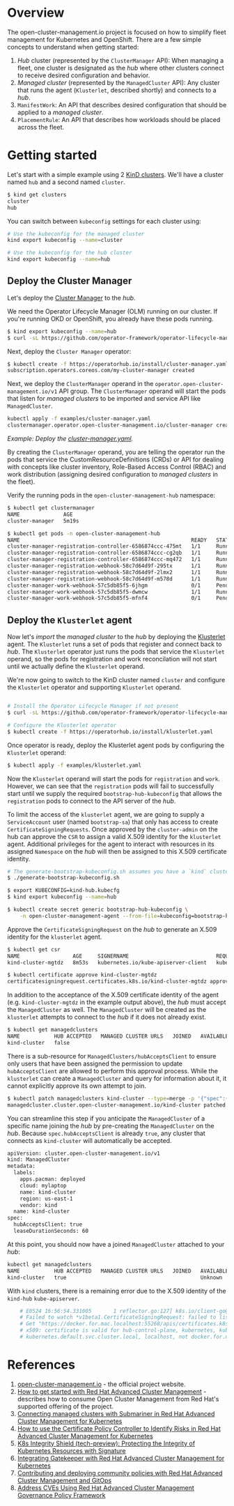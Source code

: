 
# Overview

The open-cluster-management.io project is focused on how to simplify fleet management for Kubernetes and OpenShift. There are a few simple concepts to understand when getting started:

1. _Hub_ cluster (represented by the `ClusterManager` API): When managing a fleet, one cluster is designated as the _hub_ where other clusters connect to receive desired configuration and behavior.
2. _Managed cluster_ (represented by the `ManagedCluster` API): Any cluster that runs the agent (`Klusterlet`, described shortly) and connects to a _hub_.
3. `ManifestWork`: An API that describes desired configuration that should be applied to a _managed cluster_.
4. `PlacementRule`: An API that describes how workloads should be placed across the fleet.

# Getting started

Let's start with a simple example using 2 [KinD clusters](https://kind.sigs.k8s.io/). We'll have a cluster named `hub` and a second named `cluster`.

```bash
$ kind get clusters
cluster
hub
```

You can switch between `kubeconfig` settings for each cluster using:

```bash
# Use the kubeconfig for the managed cluster
kind export kubeconfig --name=cluster

# Use the kubeconfig for the hub cluster
kind export kubeconfig --name=hub
```

## Deploy the Cluster Manager

Let's deploy the [Cluster Manager](https://operatorhub.io/operator/cluster-manager) to the _hub_.

We need the Operator Lifecycle Manager (OLM) running on our cluster. If you're running OKD or OpenShift, you already have these pods running.
```bash
$ kind export kubeconfig --name=hub
$ curl -sL https://github.com/operator-framework/operator-lifecycle-manager/releases/download/v0.18.1/install.sh | bash -s v0.18.1
```

Next, deploy the `Cluster Manager` operator:

```bash
$ kubectl create -f https://operatorhub.io/install/cluster-manager.yaml
subscription.operators.coreos.com/my-cluster-manager created
```
Next, we deploy the `ClusterManager` operand in the `operator.open-cluster-management.io/v1` API group. The `ClusterManager` operand will start the pods that listen for _managed clusters_ to be imported and service API like `ManagedCluster`.

```bash
kubectl apply -f examples/cluster-manager.yaml
clustermanager.operator.open-cluster-management.io/cluster-manager created
```
_Example: Deploy the [cluster-manager.yaml](examples/cluster-manager.yaml)._

By creating the `ClusterManager` operand, you are telling the operator run the pods that service the CustomResourceDefinitions (CRDs) or API for dealing with concepts like cluster inventory, Role-Based Access Control (RBAC) and work distribution (assigning desired configuration to _managed clusters_ in the fleet).

Verify the running pods in the `open-cluster-management-hub` namespace:

```bash
$ kubectl get clustermanager
NAME              AGE
cluster-manager   5m19s

$ kubectl get pods -n open-cluster-management-hub
NAME                                                       READY   STATUS    RESTARTS   AGE
cluster-manager-registration-controller-6586874ccc-475mt   1/1     Running   1          4m25s
cluster-manager-registration-controller-6586874ccc-cg2qb   1/1     Running   2          4m25s
cluster-manager-registration-controller-6586874ccc-mq472   1/1     Running   1          4m25s
cluster-manager-registration-webhook-58c7d64d9f-295tx      1/1     Running   2          4m25s
cluster-manager-registration-webhook-58c7d64d9f-2lmx2      1/1     Running   1          4m25s
cluster-manager-registration-webhook-58c7d64d9f-m578d      1/1     Running   1          4m25s
cluster-manager-work-webhook-57c5db85f5-6jhgm              0/1     Pending   0          4m25s
cluster-manager-work-webhook-57c5db85f5-dwmcw              1/1     Running   1          4m25s
cluster-manager-work-webhook-57c5db85f5-mfnf4              0/1     Pending   0          4m25s
```

## Deploy the `Klusterlet` agent

Now let's *import* the _managed cluster_ to the _hub_ by deploying the [Klusterlet](https://operatorhub.io/operator/klusterlet) agent. The `Klusterlet` runs a set of pods that register and connect back to _hub_. The `Klusterlet` operator just runs the pods that service the `Klusterlet` operand, so the pods for registration and work reconcilation will not start until we actually define the `Klusterlet` operand.

We're now going to switch to the KinD cluster named `cluster` and configure the `Klusterlet` operator and supporting `Klusterlet` operand.

```bash

# Install the Operator Lifecycle Manager if not present
$ curl -sL https://github.com/operator-framework/operator-lifecycle-manager/releases/download/v0.18.1/install.sh | bash -s v0.18.1

# Configure the Klusterlet operator
$ kubectl create -f https://operatorhub.io/install/klusterlet.yaml
```

Once operator is ready, deploy the Klusterlet agent pods by configuring the `Klusterlet` operand:

```bash
$ kubectl apply -f examples/klusterlet.yaml
```

Now the `Klusterlet` operand will start the pods for `registration` and `work`. However, we can see that the `registration` pods will fail to successfully start until we supply the required `bootstrap-hub-kubeconfig` that allows the `registration` pods to connect to the API server of the _hub_.

To limit the access of the `klusterlet` agent, we are going to supply a `ServiceAccount` user (named `bootstrap-sa`) that only has access to create `CertificateSigningRequests`. Once approved by the `cluster-admin` on the hub can approve the `CSR` to assign a valid X.509 identity for the `klusterlet` agent. Additional privileges for the agent to interact with resources in its assigned `Namespace` on the _hub_ will then be assigned to this X.509 certificate identity.

```bash
# The generate-bootstrap-kubeconfig.sh assumes you have a `kind` cluster named `kind-hub`
$ ./generate-bootstrap-kubeconfig.sh

$ export KUBECONFIG=kind-hub.kubecfg
$ kind export kubeconfig --name=hub

$ kubectl create secret generic bootstrap-hub-kubeconfig \
    -n open-cluster-management-agent --from-file=kubeconfig=bootstrap-hub.kubeconfig
```

Approve the `CertificateSigningRequest` on the _hub_ to generate an X.509 identity for the `klusterlet` agent.

```bash
$ kubectl get csr
NAME                 AGE     SIGNERNAME                            REQUESTOR          CONDITION
kind-cluster-mgtdz   8m53s   kubernetes.io/kube-apiserver-client   kubernetes-admin   Pending

$ kubectl certificate approve kind-cluster-mgtdz
certificatesigningrequest.certificates.k8s.io/kind-cluster-mgtdz approved
```

In addition to the acceptance of the X.509 certificate identity of the agent (e.g. `kind-cluster-mgtdz` in the example output above), the _hub_ must accept the `ManagedCluster` as well. The `ManagedCluster` will be created as the `klusterlet` attempts to connect to the _hub_ if it does not already exist.

```bash
$ kubectl get managedclusters
NAME           HUB ACCEPTED   MANAGED CLUSTER URLS   JOINED   AVAILABLE   AGE
kind-cluster   false                                                      21m
```

There is a sub-resource for `ManagedClusters/hubAcceptsClient` to ensure only users that have been assigned the permission to update `hubAcceptsClient` are allowed to perform this approval process. While the `klusterlet` can create a `ManagedCluster` and query for information about it, it cannot explicitly approve its own attempt to join.

```bash
$ kubectl patch managedclusters kind-cluster --type=merge -p '{"spec":{"hubAcceptsClient":true}}'
managedcluster.cluster.open-cluster-management.io/kind-cluster patched
```

You can streamline this step if you anticipate the `ManagedCluster` of a specific name joining the _hub_ by pre-creating the `ManagedCluster` on the _hub_. Because `spec.hubAcceptsClient` is already `true`, any cluster that connects as `kind-cluster` will automatically be accepted.

```bash
apiVersion: cluster.open-cluster-management.io/v1
kind: ManagedCluster
metadata:
  labels:
    apps.pacman: deployed
    cloud: mylaptop
    name: kind-cluster
    region: us-east-1
    vendor: kind
  name: kind-cluster
spec:
  hubAcceptsClient: true
  leaseDurationSeconds: 60
```

At this point, you should now have a joined `ManagedCluster` attached to your _hub_:

```bash
kubectl get managedclusters
NAME           HUB ACCEPTED   MANAGED CLUSTER URLS   JOINED   AVAILABLE   AGE
kind-cluster   true                                           Unknown     5m
```

With `kind` clusters, there is a remaining error due to the X.509 identity of the `kind-hub` `kube-apiserver`.

```bash
    # E0524 16:56:54.331005       1 reflector.go:127] k8s.io/client-go@v0.19.5/tools/cache/reflector.go:156:
    # Failed to watch *v1beta1.CertificateSigningRequest: failed to list *v1beta1.CertificateSigningRequest:
    # Get "https://docker.for.mac.localhost:55268/apis/certificates.k8s.io/v1beta1/certificatesigningrequests?limit=500&resourceVersion=0":
    # x509: certificate is valid for hub-control-plane, kubernetes, kubernetes.default, kubernetes.default.svc,
    # kubernetes.default.svc.cluster.local, localhost, not docker.for.mac.localhost
```

# References

1. [open-cluster-management.io](https://open-cluster-management.io) - the official project website.
2. [How to get started with Red Hat Advanced Cluster Management](https://www.openshift.com/blog/how-to-get-started-with-red-hat-advanced-cluster-management-for-kubernetes) - describes how to consume Open Cluster Management from Red Hat's supported offering of the project.
3. [Connecting managed clusters with Submariner in Red Hat Advanced Cluster Management for Kubernetes](https://www.openshift.com/blog/connecting-managed-clusters-with-submariner-in-red-hat-advanced-cluster-management-for-kubernetes)
4. [How to use the Certificate Policy Controller to Identify Risks in Red Hat Advanced Cluster Management for Kubernetes](https://www.openshift.com/blog/how-to-use-the-certificate-policy-controller-to-identify-risks-in-red-hat-advanced-cluster-management-for-kubernetes)
5. [K8s Integrity Shield (tech-preview): Protecting the Integrity of Kubernetes Resources with Signature](https://www.openshift.com/blog/k8s-integrity-shield-tech-preview-protecting-the-integrity-of-kubernetes-resources-with-signature)
6. [Integrating Gatekeeper with Red Hat Advanced Cluster Management for Kubernetes](https://www.openshift.com/blog/integrating-gatekeeper-with-red-hat-advanced-cluster-management-for-kubernetes)
7. [Contributing and deploying community policies with Red Hat Advanced Cluster Management and GitOps](https://www.openshift.com/blog/tag/red-hat-advanced-cluster-management)
8. [Address CVEs Using Red Hat Advanced Cluster Management Governance Policy Framework](https://www.openshift.com/blog/address-cves-using-red-hat-advanced-cluster-management-governance-policy-framework)